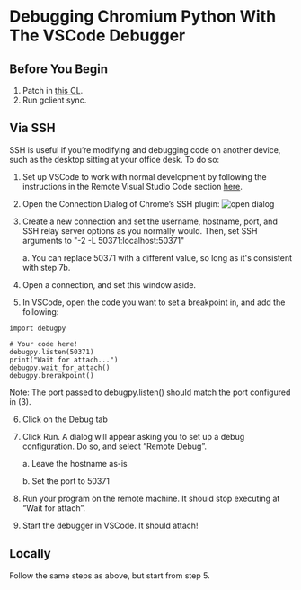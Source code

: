 # Debugging Chromium Python With The VSCode Debugger

## Before You Begin

1. Patch in [this CL](https://chromium-review.googlesource.com/c/chromium/src/+/2466896).
2. Run gclient sync.

## Via SSH

SSH is useful if you’re modifying and debugging code on another device, such as
the desktop sitting at your office desk. To do so:

1. Set up VSCode to work with normal development by following the instructions
   in the Remote Visual Studio Code section
   [here](https://docs.google.com/document/d/1ZlG8VQxudxvDs-EtpQvaPVcAPfSMdYlXr42s_487wLo/edit#bookmark=id.j10hyv6nlkws).
2. Open the Connection Dialog of Chrome’s SSH plugin: ![open
   dialog](images/vscode_python_connection_dialog.png)
3. Create a new connection and set the username, hostname, port, and SSH relay
   server options as you normally would. Then, set SSH arguments to "-2 -L
   50371:localhost:50371"

    a. You can replace 50371 with a different value, so long as it's consistent
    with step 7b.

4. Open a connection, and set this window aside.
5. In VSCode, open the code you want to set a breakpoint in, and add the
   following:

```
import debugpy

# Your code here!
debugpy.listen(50371)
print("Wait for attach...")
debugpy.wait_for_attach()
debugpy.brerakpoint()
```

Note: The port passed to debugpy.listen() should match the port configured in (3).

6. Click on the Debug tab
7. Click Run. A dialog will appear asking you to set up a debug configuration.
   Do so, and select “Remote Debug”.

    a. Leave the hostname as-is

    b. Set the port to 50371

8. Run your program on the remote machine. It should stop executing at “Wait for
   attach”.
9. Start the debugger in VSCode. It should attach!

## Locally

Follow the same steps as above, but start from step 5.
